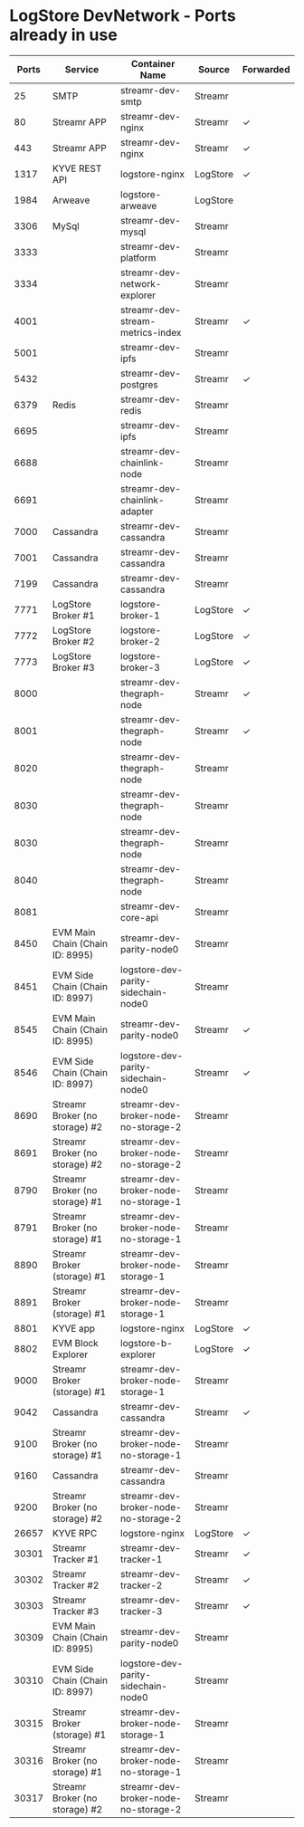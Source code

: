# LogStore DevNetwork - Ports already in use

| Ports | Service                         | Container Name                       | Source   | Forwarded |
| ----- | ------------------------------- | ------------------------------------ | -------- | --------- |
| 25    | SMTP                            | streamr-dev-smtp                     | Streamr  |           |
| 80    | Streamr APP                     | streamr-dev-nginx                    | Streamr  | &check;   |
| 443   | Streamr APP                     | streamr-dev-nginx                    | Streamr  | &check;   |
| 1317  | KYVE REST API                   | logstore-nginx                       | LogStore | &check;   |
| 1984  | Arweave                         | logstore-arweave                     | LogStore |           |
| 3306  | MySql                           | streamr-dev-mysql                    | Streamr  |           |
| 3333  |                                 | streamr-dev-platform                 | Streamr  |           |
| 3334  |                                 | streamr-dev-network-explorer         | Streamr  |           |
| 4001  |                                 | streamr-dev-stream-metrics-index     | Streamr  | &check;   |
| 5001  |                                 | streamr-dev-ipfs                     | Streamr  |           |
| 5432  |                                 | streamr-dev-postgres                 | Streamr  | &check;   |
| 6379  | Redis                           | streamr-dev-redis                    | Streamr  |           |
| 6695  |                                 | streamr-dev-ipfs                     | Streamr  |           |
| 6688  |                                 | streamr-dev-chainlink-node           | Streamr  |           |
| 6691  |                                 | streamr-dev-chainlink-adapter        | Streamr  |           |
| 7000  | Cassandra                       | streamr-dev-cassandra                | Streamr  |           |
| 7001  | Cassandra                       | streamr-dev-cassandra                | Streamr  |           |
| 7199  | Cassandra                       | streamr-dev-cassandra                | Streamr  |           |
| 7771  | LogStore Broker #1              | logstore-broker-1                    | LogStore | &check;   |
| 7772  | LogStore Broker #2              | logstore-broker-2                    | LogStore | &check;   |
| 7773  | LogStore Broker #3              | logstore-broker-3                    | LogStore | &check;   |
| 8000  |                                 | streamr-dev-thegraph-node            | Streamr  | &check;   |
| 8001  |                                 | streamr-dev-thegraph-node            | Streamr  | &check;   |
| 8020  |                                 | streamr-dev-thegraph-node            | Streamr  |           |
| 8030  |                                 | streamr-dev-thegraph-node            | Streamr  |           |
| 8030  |                                 | streamr-dev-thegraph-node            | Streamr  |           |
| 8040  |                                 | streamr-dev-thegraph-node            | Streamr  |           |
| 8081  |                                 | streamr-dev-core-api                 | Streamr  |           |
| 8450  | EVM Main Chain (Chain ID: 8995) | streamr-dev-parity-node0             | Streamr  |           |
| 8451  | EVM Side Chain (Chain ID: 8997) | logstore-dev-parity-sidechain-node0  | Streamr  |           |
| 8545  | EVM Main Chain (Chain ID: 8995) | streamr-dev-parity-node0             | Streamr  | &check;   |
| 8546  | EVM Side Chain (Chain ID: 8997) | logstore-dev-parity-sidechain-node0  | Streamr  | &check;   |
| 8690  | Streamr Broker (no storage) #2  | streamr-dev-broker-node-no-storage-2 | Streamr  |           |
| 8691  | Streamr Broker (no storage) #2  | streamr-dev-broker-node-no-storage-2 | Streamr  |           |
| 8790  | Streamr Broker (no storage) #1  | streamr-dev-broker-node-no-storage-1 | Streamr  |           |
| 8791  | Streamr Broker (no storage) #1  | streamr-dev-broker-node-no-storage-1 | Streamr  |           |
| 8890  | Streamr Broker (storage) #1     | streamr-dev-broker-node-storage-1    | Streamr  |           |
| 8891  | Streamr Broker (storage) #1     | streamr-dev-broker-node-storage-1    | Streamr  |           |
| 8801  | KYVE app                        | logstore-nginx                       | LogStore | &check;   |
| 8802  | EVM Block Explorer              | logstore-b-explorer                  | LogStore | &check;   |
| 9000  | Streamr Broker (storage) #1     | streamr-dev-broker-node-storage-1    | Streamr  |           |
| 9042  | Cassandra                       | streamr-dev-cassandra                | Streamr  | &check;   |
| 9100  | Streamr Broker (no storage) #1  | streamr-dev-broker-node-no-storage-1 | Streamr  |           |
| 9160  | Cassandra                       | streamr-dev-cassandra                | Streamr  |           |
| 9200  | Streamr Broker (no storage) #2  | streamr-dev-broker-node-no-storage-2 | Streamr  |           |
| 26657 | KYVE RPC                        | logstore-nginx                       | LogStore | &check;   |
| 30301 | Streamr Tracker #1              | streamr-dev-tracker-1                | Streamr  | &check;   |
| 30302 | Streamr Tracker #2              | streamr-dev-tracker-2                | Streamr  | &check;   |
| 30303 | Streamr Tracker #3              | streamr-dev-tracker-3                | Streamr  | &check;   |
| 30309 | EVM Main Chain (Chain ID: 8995) | streamr-dev-parity-node0             | Streamr  |           |
| 30310 | EVM Side Chain (Chain ID: 8997) | logstore-dev-parity-sidechain-node0  | Streamr  |           |
| 30315 | Streamr Broker (storage) #1     | streamr-dev-broker-node-storage-1    | Streamr  |           |
| 30316 | Streamr Broker (no storage) #1  | streamr-dev-broker-node-no-storage-1 | Streamr  |           |
| 30317 | Streamr Broker (no storage) #2  | streamr-dev-broker-node-no-storage-2 | Streamr  |           |
